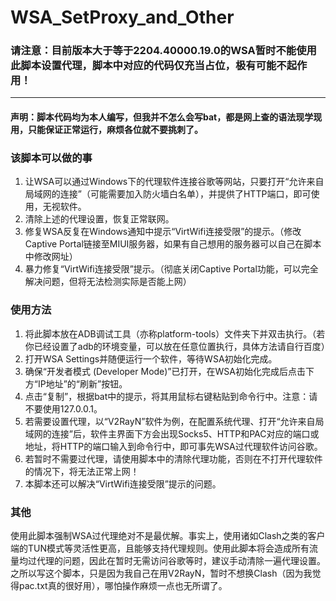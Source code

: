 # WSA_SetProxy_and_Other

### 请注意：目前版本大于等于2204.40000.19.0的WSA暂时不能使用此脚本设置代理，脚本中对应的代码仅充当占位，极有可能不起作用！

---

#### 声明：脚本代码均为本人编写，但我并不怎么会写bat，都是网上查的语法现学现用，只能保证正常运行，麻烦各位就不要挑刺了。

### 该脚本可以做的事
1. 让WSA可以通过Windows下的代理软件连接谷歌等网站，只要打开“允许来自局域网的连接”（可能需要加入防火墙白名单），并提供了HTTP端口，即可使用，无视软件。
2. 清除上述的代理设置，恢复正常联网。
3. 修复WSA反复在Windows通知中提示“VirtWifi连接受限”的提示。（修改Captive Portal链接至MIUI服务器，如果有自己想用的服务器可以自己在脚本中修改网址）
4. 暴力修复“VirtWifi连接受限”提示。（彻底关闭Captive Portal功能，可以完全解决问题，但将无法检测实际是否能上网）

### 使用方法
1. 将此脚本放在ADB调试工具（亦称platform-tools）文件夹下并双击执行。（若你已经设置了adb的环境变量，可以放在任意位置执行，具体方法请自行百度）
2. 打开WSA Settings并随便运行一个软件，等待WSA初始化完成。
3. 确保“开发者模式 (Developer Mode)”已打开，在WSA初始化完成后点击下方“IP地址”的“刷新”按钮。
4. 点击“复制”，根据bat中的提示，将其用鼠标右键粘贴到命令行中。注意：请不要使用127.0.0.1。
5. 若需要设置代理，以“V2RayN”软件为例，在配置系统代理、打开“允许来自局域网的连接”后，软件主界面下方会出现Socks5、HTTP和PAC对应的端口或地址，将HTTP的端口输入到命令行中，即可事先WSA过代理软件访问谷歌。
6. 若暂时不需要过代理，请使用脚本中的清除代理功能，否则在不打开代理软件的情况下，将无法正常上网！
7. 本脚本还可以解决“VirtWifi连接受限”提示的问题。

### 其他
使用此脚本强制WSA过代理绝对不是最优解。事实上，使用诸如Clash之类的客户端的TUN模式等灵活性更高，且能够支持代理规则。使用此脚本将会造成所有流量均过代理的问题，因此在暂时无需访问谷歌等时，建议手动清除一遍代理设置。
之所以写这个脚本，只是因为我自己在用V2RayN，暂时不想换Clash（因为我觉得pac.txt真的很好用），哪怕操作麻烦一点也无所谓了。

